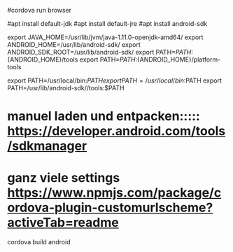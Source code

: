 #cordova run browser

#apt install default-jdk
#apt install default-jre
#apt install android-sdk

export JAVA_HOME=/usr/lib/jvm/java-1.11.0-openjdk-amd64/
export ANDROID_HOME=/usr/lib/android-sdk/
export ANDROID_SDK_ROOT=/usr/lib/android-sdk/
export PATH=${PATH}:${ANDROID_HOME}/tools
export PATH=${PATH}:${ANDROID_HOME}/platform-tools

export PATH=/usr/local/bin:$PATH
export PATH=/usr/local/bin:$PATH
export PATH=/usr/lib/android-sdk//tools:$PATH

# manuel laden und entpacken::::: https://developer.android.com/tools/sdkmanager
# ganz viele settings https://www.npmjs.com/package/cordova-plugin-customurlscheme?activeTab=readme
cordova build android
